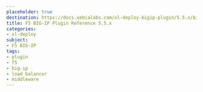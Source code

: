 ```yaml
---
placeholder: true
destination: https://docs.xebialabs.com/xl-deploy-bigip-plugin/5.5.x/bigipPluginManual.html
title: F5 BIG-IP Plugin Reference 5.5.x
categories:
- xl-deploy
subject:
- F5 BIG-IP
tags:
- plugin
- f5
- big-ip
- load balancer
- middleware
---
```

